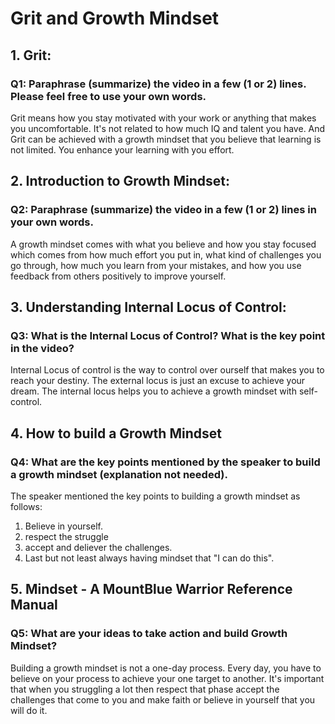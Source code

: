 # Grit and Growth Mindset

## 1. Grit: 
### Q1: Paraphrase (summarize) the video in a few (1 or 2) lines. Please feel free to use your own words.
Grit means how you stay motivated with your work or anything that makes you uncomfortable. It's not related to how much IQ and talent you have. 
And Grit can be achieved with a growth mindset that you believe that learning is not limited. You enhance your learning with you effort.

## 2. Introduction to Growth Mindset:
### Q2: Paraphrase (summarize) the video in a few (1 or 2) lines in your own words.
A growth mindset comes with what you believe and how you stay focused which comes from how much effort you put in, what kind of challenges you go through, how much you learn from your mistakes, and how you use feedback from others 
positively to improve yourself.

## 3. Understanding Internal Locus of Control:
### Q3: What is the Internal Locus of Control? What is the key point in the video?
Internal Locus of control is the way to control over ourself that makes you to reach your destiny. 
The external locus is just an excuse to achieve your dream. The internal locus helps you to achieve a growth mindset with self-control.

## 4. How to build a Growth Mindset
### Q4: What are the key points mentioned by the speaker to build a growth mindset (explanation not needed).
The speaker mentioned the key points to building a growth mindset as follows:
1. Believe in yourself.
2. respect the struggle
3. accept and deliever the challenges.
4. Last but not least always having mindset that "I can do this".

## 5. Mindset - A MountBlue Warrior Reference Manual
### Q5: What are your ideas to take action and build Growth Mindset?
Building a growth mindset is not a one-day process. Every day, you have to believe on your process to achieve your one target to another.
It's important that when you struggling a lot then respect that phase accept the challenges that come to you and make faith or believe in yourself that you will do it.
